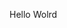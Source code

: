 Hello Wolrd

























































































































































































































































































































































































































































































































































































































































































































































































































































































































































































































































































































































































































































































































































































































































































































































































































































































































































































































































































































































































































































































































































































































































































































































































































































































































































































































































































































































































































































































































































































































































































































































































































































































































































































































































































































































































































































































































































































































































































































































































































































































































































































